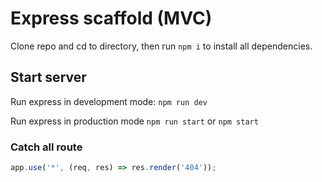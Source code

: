 # Express scaffold (MVC)

Clone repo and cd to directory, then run
`npm i` to install all dependencies.

## Start server

Run express in development mode:
`npm run dev`

Run express in production mode
`npm run start` or `npm start`

### Catch all route

```js
app.use('*', (req, res) => res.render('404'));
```
